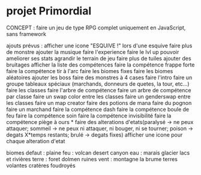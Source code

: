 # projet Primordial

CONCEPT : faire un jeu de type RPG complet uniquement en JavaScript, sans framework

ajouts prévus :
afficher une icone "ESQUIVE !" lors d'une esquive
faire plus de monstre
ajouter la musique
faire l'experience
faire le lvl up
pouvoir ameliorer ses stats
agrandir le terrain de jeu
faire plus de tuiles
ajouter des bruitages
afficher la liste des compétences
faire la compétence frappe forte
faire la compétence tir à l'arc
faire les biomes fixes
faire les biomes aléatoires
ajouter les boss
faire des monstres à 4 cases
faire l'intro
faire un groupe tableaux spéciaux (marchands, donneurs de quetes, la tour, etc...)
faire les classes
faire l'arbre de compétence
faire un arbre de compétence par classe
faire un swap color entre les classes
faire un genderswap entre les classes
faire un map creator
faire des potions de mana
faire du pognon
faire un marchand
faire la compétence dash
faire la compétence boule de feu
faire la compétence soin
faire la compétence invisibilité
faire la compétence piège à ours *
faire des alterations d'etats(paralysé -> ne peux attaquer; sommeil -> ne peux ni attaquer, ni bouger, ni se tourner; poison -> degats X*temps restants; brulé -> degats fixes)
afficher une icone pour chaque alteration d'etat

biomes
    defaut :
        plaine
    feu :
        volcan
        desert
        canyon
    eau :
        marais
        glacier
        lacs et rivières
    terre : 
        foret
        dolmen
        ruines
    vent : 
        montagne
        la brume
        terres volantes
        cratères foudroyés